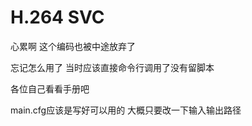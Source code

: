 # **H.264 SVC**

心累啊 这个编码也被中途放弃了

忘记怎么用了 当时应该直接命令行调用了没有留脚本

各位自己看看手册吧 

main.cfg应该是写好可以用的 大概只要改一下输入输出路径
